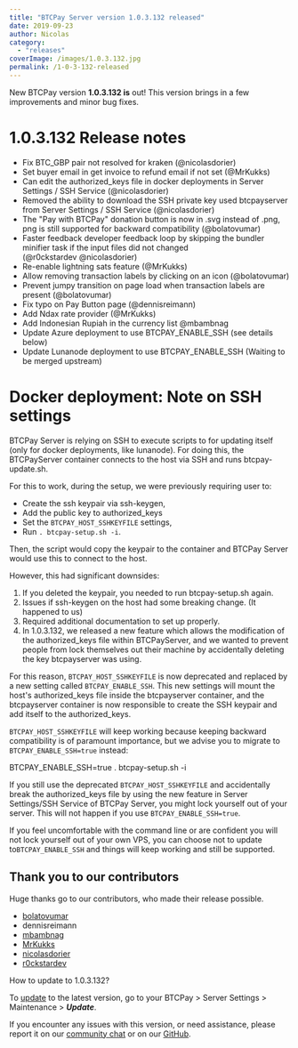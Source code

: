 ```yaml
---
title: "BTCPay Server version 1.0.3.132 released"
date: 2019-09-23
author: Nicolas
category: 
  - "releases"
coverImage: /images/1.0.3.132.jpg
permalink: /1-0-3-132-released
---
```


New BTCPay version **1.0.3.132 is** out! This version brings in a few improvements and minor bug fixes.

# 1.0.3.132 Release notes

- Fix BTC\_GBP pair not resolved for kraken (@nicolasdorier)
- Set buyer email in get invoice to refund email if not set (@MrKukks)
- Can edit the authorized\_keys file in docker deployments in Server Settings / SSH Service (@nicolasdorier)
- Removed the ability to download the SSH private key used btcpayserver from Server Settings / SSH Service (@nicolasdorier)
- The "Pay with BTCPay" donation button is now in .svg instead of .png, png is still supported for backward compatibility (@bolatovumar)
- Faster feedback developer feedback loop by skipping the bundler minifier task if the input files did not changed (@r0ckstardev @nicolasdorier)
- Re-enable lightning sats feature (@MrKukks)
- Allow removing transaction labels by clicking on an icon (@bolatovumar)
- Prevent jumpy transition on page load when transaction labels are present (@bolatovumar)
- Fix typo on Pay Button page (@dennisreimann)
- Add Ndax rate provider (@MrKukks)
- Add Indonesian Rupiah in the currency list @mbambnag
- Update Azure deployment to use BTCPAY\_ENABLE\_SSH (see details below)
- Update Lunanode deployment to use BTCPAY\_ENABLE\_SSH (Waiting to be merged upstream)

# Docker deployment: Note on SSH settings

BTCPay Server is relying on SSH to execute scripts to for updating itself (only for docker deployments, like lunanode). For doing this, the BTCPayServer container connects to the host via SSH and runs btcpay\-update.sh.

For this to work, during the setup, we were previously requiring user to:

- Create the ssh keypair via ssh-keygen,
- Add the public key to authorized\_keys
- Set the `BTCPAY_HOST_SSHKEYFILE` settings,
- Run `. btcpay-setup.sh -i`.

Then, the script would copy the keypair to the container and BTCPay Server would use this to connect to the host.

However, this had significant downsides:

1. If you deleted the keypair, you needed to run btcpay\-setup.sh again.
2. Issues if ssh-keygen on the host had some breaking change. (It happened to us)
3. Required additional documentation to set up properly.
4. In 1.0.3.132, we released a new feature which allows the modification of the authorized\_keys file within BTCPayServer, and we wanted to prevent people from lock themselves out their machine by accidentally deleting the key btcpayserver was using.

For this reason, `BTCPAY_HOST_SSHKEYFILE` is now deprecated and replaced by a new setting called `BTCPAY_ENABLE_SSH`. This new settings will mount the host's authorized\_keys file inside the btcpayserver container, and the btcpayserver container is now responsible to create the SSH keypair and add itself to the authorized\_keys.

`BTCPAY_HOST_SSHKEYFILE` will keep working because keeping backward compatibility is of paramount importance, but we advise you to migrate to `BTCPAY_ENABLE_SSH=true` instead:

BTCPAY\_ENABLE\_SSH=true
. btcpay-setup.sh -i

If you still use the deprecated `BTCPAY_HOST_SSHKEYFILE` and accidentally break the authorized\_keys file by using the new feature in Server Settings/SSH Service of BTCPay Server, you might lock yourself out of your server. This will not happen if you use `BTCPAY_ENABLE_SSH=true`.

If you feel uncomfortable with the command line or are confident you will not lock yourself out of your own VPS, you can choose not to update to`BTCPAY_ENABLE_SSH` and things will keep working and still be supported.

## Thank you to our contributors

Huge thanks go to our contributors, who made their release possible.

- [bolatovumar](https://github.com/bolatovumar)
- dennisreimann
- [mbambnag](https://github.com/mbambnag/)
- [MrKukks](https://github.com/Kukks/)
- [nicolasdorier](https://github.com/NicolasDorier)
- [r0ckstardev](https://github.com/rockstardev)

How to update to 1.0.3.132?

To [update](https://docs.btcpayserver.org/faq-and-common-issues/faq-serversettings#how-to-update-btcpay-server) to the latest version, go to your BTCPay > Server Settings > Maintenance > _**Update**_.

If you encounter any issues with this version, or need assistance, please report it on our [community chat](https://chat.btcpayserver.org/) or on our [GitHub](https://github.com/btcpayserver/btcpayserver/issues).
